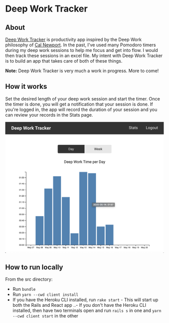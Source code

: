 # Deep Work Tracker

## About

[Deep Work Tracker](https://deepworktracker.herokuapp.com/) is productivity app
inspired by the Deep Work philosophy of [Cal Newport](https://www.calnewport.com/).
In the past, I've used many Pomodoro timers during my deep work sessions to help
me focus and get into flow. I would then track these sessions in an excel file.
My intent with Deep Work Tracker is to build an app that takes care of both of
these things.

**Note:** Deep Work Tracker is very much a work in progress. More to come!

## How it works

Set the desired length of your deep work session and start the timer. Once the
timer is done, you will get a notification that your session is done. If you're
logged in, the app will record the duration of your session and you can review
your records in the Stats page.

![The Day view in the Stats page](/assets/images/stats.png)

## How to run locally

From the src directory:

- Run `bundle`
- Run `yarn --cwd client install`
- If you have the Heroku CLI installed, run `rake start` - This will start up
  both the Rails and React app
  ..- If you don't have the Heroku CLI installed, then have two terminals open
  and run `rails s` in one and `yarn --cwd client start` in the other
